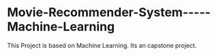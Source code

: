 # Movie-Recommender-System-----Machine-Learning
This Project is based on Machine Learning. Its an capstone project.
